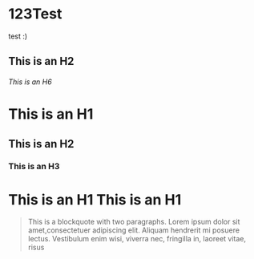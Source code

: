 # 123Test

test
:)
## This is an H2
###### This is an H6



# This is an H1 #

## This is an H2 ##

### This is an H3 ######

This is an H1
This is an H1
=============

> This is a blockquote with two paragraphs. Lorem ipsum dolor sit amet,consectetuer adipiscing elit. Aliquam hendrerit mi posuere lectus. Vestibulum enim wisi, viverra nec, fringilla in, laoreet vitae, risus

